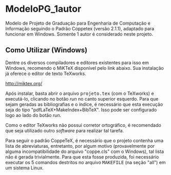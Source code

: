 ModeloPG_1autor
===============

Modelo de Projeto de Graduação para Engenharia de Computação e Informação seguindo o Padrão Coppetex (versão 2.1.1), adaptado para funcionar em Windows. Somente 1 autor é considerado neste projeto.

Como Utilizar (Windows)
--------------

Dentre os diversos compiladores e editores existentes para isso em Windows, recomendo o MiKTeX disponível pelo link abaixo. Sua instalação já oferece o editor de texto TeXworks.

http://miktex.org/

Após instalar, basta abrir o arquivo <tt>projeto.tex</tt> (com o TeXworks) e executá-lo, clicando no botão *run* no canto superior esquerdo. Para que sejam geradas as bibliografias e o índice, é necessário que esta execução seja do tipo "pdfLaTeX+MakeIndex+BibTeX". Isso pode ser configurado logo ao lado do botão *run*.

Como o editor TeXworks não possui corretor ortográfico, é recomendado que seja utilizado outro *software* para realizar tal tarefa.

Para seguir o padrão CoppeTeX, é necessário que o projeto contenha uma lista de abreviaturas, entretanto, por algum motivo (provavelmente por alguma incompatibilidade do arquivo "coppe.cls" com o Windows), tal lista não é gerada trivialmente. Para que esta fosse produzida, foi necessário executar os 5 comandos destritos no arquivo <tt>MAKEFILE</tt> (na seção "all") em um sistema Linux.